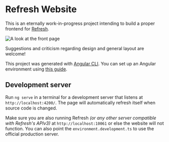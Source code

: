 # Refresh Website

This is an eternally work-in-progress project intending to build a proper frontend for [Refresh](https://github.com/LittleBigRefresh/Refresh).

![A look at the front page](https://github.com/LittleBigRefresh/refresh-web/assets/40577357/440a45f1-08c5-4a61-b8dd-0a312e059d72)

Suggestions and criticism regarding design and general layout are welcome!

This project was generated with [Angular CLI](https://github.com/angular/angular-cli).
You can set up an Angular environment using [this guide](https://angular.io/guide/setup-local).

## Development server

Run `ng serve` in a terminal for a development server that listens at `http://localhost:4200/`.
The page will automatically refresh itself when source code is changed.

Make sure you are also running Refresh *(or any other server compatible with Refresh's APIv3)* at `http://localhost:10061` or else the website will not function.
You can also point the `environment.development.ts` to use the official production server.
